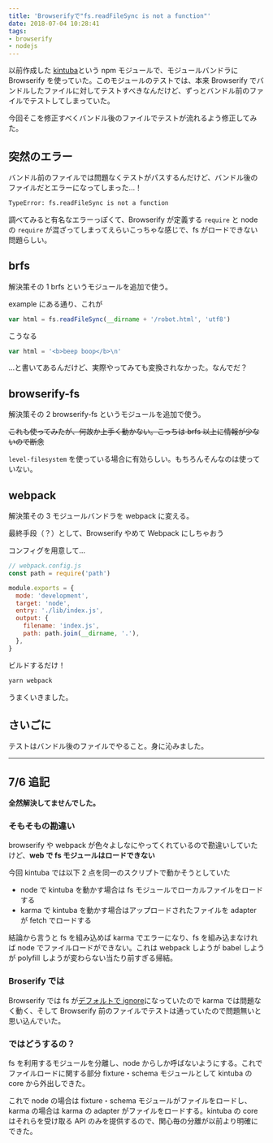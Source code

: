 ```yaml
---
title: 'Browserifyで"fs.readFileSync is not a function"'
date: 2018-07-04 10:28:41
tags:
- browserify
- nodejs
---
```


以前作成した [kintuba](https://github.com/t-kojima/kintuba)という npm モジュールで、モジュールバンドラに Browserify を使っていた。このモジュールのテストでは、本来 Browserify でバンドルしたファイルに対してテストすべきなんだけど、ずっとバンドル前のファイルでテストしてしまっていた。

今回そこを修正すべくバンドル後のファイルでテストが流れるよう修正してみた。

<!-- more -->

## 突然のエラー

バンドル前のファイルでは問題なくテストがパスするんだけど、バンドル後のファイルだとエラーになってしまった…！

```bash
TypeError: fs.readFileSync is not a function
```

調べてみると有名なエラーっぽくて、Browserify が定義する `require` と node の `require` が混ざってしまってえらいこっちゃな感じで、fs がロードできない問題らしい。

<a href="https://stackoverflow.com/questions/16640177/browserify-with-requirefs" class="embedly-card" data-card-image="0" data-card-controls="0" data-card-align="left"></a>

## brfs

解決策その 1 brfs というモジュールを追加で使う。

<a href="https://github.com/browserify/brfs" class="embedly-card" data-card-image="0" data-card-controls="0" data-card-align="left"></a>

example にある通り、これが

```js
var html = fs.readFileSync(__dirname + '/robot.html', 'utf8')
```

こうなる

```js
var html = '<b>beep boop</b>\n'
```

…と書いてあるんだけど、実際やってみても変換されなかった。なんでだ？

## browserify-fs

解決策その 2 browserify-fs というモジュールを追加で使う。

<a href="https://github.com/mafintosh/browserify-fs" class="embedly-card" data-card-image="0" data-card-controls="0" data-card-align="left"></a>

~~これも使ってみたが、何故か上手く動かない。こっちは brfs 以上に情報が少ないので断念~~

`level-filesystem` を使っている場合に有効らしい。もちろんそんなのは使っていない。

## webpack

解決策その 3 モジュールバンドラを webpack に変える。

<a href="https://webpack.js.org/" class="embedly-card" data-card-image="0" data-card-controls="0" data-card-align="left"></a>

最終手段（？）として、Browserify やめて Webpack にしちゃおう

コンフィグを用意して…

```js
// webpack.config.js
const path = require('path')

module.exports = {
  mode: 'development',
  target: 'node',
  entry: './lib/index.js',
  output: {
    filename: 'index.js',
    path: path.join(__dirname, '.'),
  },
}
```

ビルドするだけ！

```bash
yarn webpack
```

うまくいきました。

## さいごに

テストはバンドル後のファイルでやること。身に沁みました。

---

## 7/6 追記

**全然解決してませんでした。**

### そもそもの勘違い

browserify や webpack が色々よしなにやってくれているので勘違いしていたけど、**web で fs モジュールはロードできない**

今回 kintuba では以下 2 点を同一のスクリプトで動かそうとしていた

- node で kintuba を動かす場合は fs モジュールでローカルファイルをロードする
- karma で kintuba を動かす場合はアップロードされたファイルを adapter が fetch でロードする

結論から言うと fs を組み込めば karma でエラーになり、fs を組み込まなければ node でファイルロードができない。これは webpack しようが babel しようが polyfill しようが変わらない当たり前すぎる帰結。

### Broserify では

Browserify では fs が[デフォルトで ignore](https://qiita.com/terrierscript/items/1fe19d32011e39ed8e2b#%E3%81%9D%E3%81%AE6-ignore-i%E3%82%AA%E3%83%97%E3%82%B7%E3%83%A7%E3%83%B3)になっていたので karma では問題なく動く、そして Browserify 前のファイルでテストは通っていたので問題無いと思い込んでいた。

### ではどうするの？

fs を利用するモジュールを分離し、node からしか呼ばないようにする。これでファイルロードに関する部分 fixture・schema モジュールとして kintuba の core から外出しできた。

これで node の場合は fixture・schema モジュールがファイルをロードし、karma の場合は karma の adapter がファイルをロードする。kintuba の core はそれらを受け取る API のみを提供するので、関心毎の分離が以前より明確にできた。

